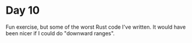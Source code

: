 # Day 10

Fun exercise, but some of the worst Rust code I've written. It would have been nicer if I could do
"downward ranges".
